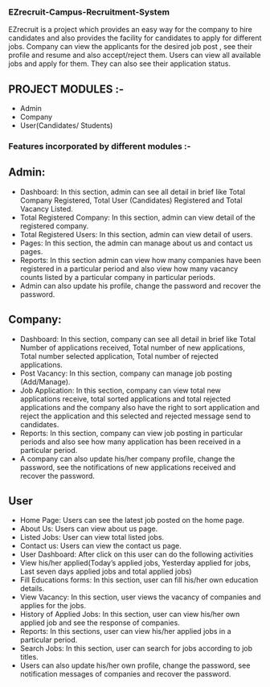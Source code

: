 ### EZrecruit-Campus-Recruitment-System

EZrecruit is a project which provides an easy way for the company to hire candidates and also provides the facility for candidates to apply for different jobs. Company can view the applicants for the desired job post , see their profile and resume and also accept/reject them. Users can view all available jobs and apply for them. They can also see their application status. 

## PROJECT MODULES :-
-	Admin
-	Company
-	User(Candidates/ Students)

### Features incorporated by different modules :-

## Admin:
-	Dashboard: In this section, admin can see all detail in brief like Total Company Registered, Total User (Candidates) Registered and Total Vacancy Listed.
-	Total Registered Company: In this section, admin can view detail of the registered company.
-	Total Registered Users: In this section, admin can view detail of users.
-	Pages: In this section, the admin can manage about us and contact us pages.
-	Reports: In this section admin can view how many companies have been registered in a particular period and also view how many vacancy counts listed by a particular company in particular periods.
-	Admin can also update his profile, change the password and recover the password.

## Company:
-	Dashboard: In this section, company can see all detail in brief like Total Number of applications received, Total number of new applications, Total number selected application, Total number of rejected applications.
-	Post Vacancy: In this section, company can manage job posting (Add/Manage).
-	Job Application: In this section, company can view total new applications receive, total sorted applications and total rejected applications and the company also have the right to sort application and reject the application and this selected and rejected message send to candidates.
-	Reports: In this section, company can view job posting in particular periods and also see how many application has been received in a particular period.
-	A company can also update his/her company profile, change the password, see the notifications of new applications received and recover the password.

## User
-	Home Page: Users can see the latest job posted on the home page.
-	About Us: Users can view about us page.
-	Listed Jobs: User can view total listed jobs.
-	Contact us: Users can view the contact us page.
-	User Dashboard: After click on this user can do the following activities
-	View his/her  applied(Today’s applied jobs, Yesterday applied for jobs, Last seven days applied jobs and total applied jobs)
-	Fill Educations forms: In this section, user can fill his/her own education details.
-	View Vacancy: In this section, user views the vacancy of companies and applies for the jobs.
-	History of Applied Jobs: In this section, user can view his/her own applied job and see the response of companies.
-	Reports: In this sections, user can view his/her applied jobs in a particular period.
-	Search Jobs: In this section, user can search for jobs according to job titles.
-	Users can also update his/her own profile, change the password, see notification messages of companies and recover the password.
